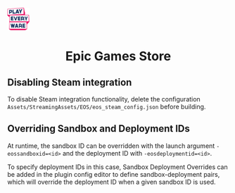 <a href="/README.md"><img src="/docs/images/PlayEveryWareLogo.gif" alt="README.md" width="10%"/></a>

# <div align="center">Epic Games Store</div> <a name="epic-games-store">

## Disabling Steam integration
To disable Steam integration functionality, delete the configuration `Assets/StreamingAssets/EOS/eos_steam_config.json` before building.

## Overriding Sandbox and Deployment IDs
At runtime, the sandbox ID can be overridden with the launch argument `-eossandboxid=<id>` and the deployment ID with `-eosdeploymentid=<id>`. 

To specify deployment IDs in this case, Sandbox Deployment Overrides can be added in the plugin config editor to define sandbox-deployment pairs, which will override the deployment ID when a given sandbox ID is used.
